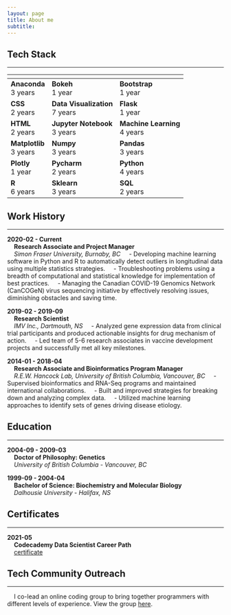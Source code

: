 ```yaml
---
layout: page
title: About me
subtitle: 
---
```


## Tech Stack
---

| <!-- -->    | <!-- -->    | <!-- -->    |
|-------------|-------------|-------------|
|**Anaconda** <br> 3 years|**Bokeh** <br> 1 year|**Bootstrap** <br> 1 year|
|**CSS** <br> 2 years|**Data Visualization** <br> 7 years|**Flask** <br> 1 year|
|**HTML** <br> 2 years|**Jupyter Notebook** <br> 3 years|**Machine Learning** <br> 4 years|
|**Matplotlib** <br> 3 years|**Numpy** <br> 3 years|**Pandas** <br> 3 years|
|**Plotly** <br> 1 year|**Pycharm** <br> 2 years|**Python** <br> 4 years|
|**R** <br> 6 years|**Sklearn** <br> 3 years|**SQL** <br> 2 years|

## Work History
---

**2020-02 - Current**<br>
&nbsp;&nbsp;&nbsp;&nbsp;**Research Associate and Project Manager** <br>
&nbsp;&nbsp;&nbsp;&nbsp;*Simon Fraser University, Burnaby, BC*
&nbsp;&nbsp;&nbsp;&nbsp;- Developing machine learning software in Python and R to automatically detect outliers in longitudinal data using multiple statistics strategies.
&nbsp;&nbsp;&nbsp;&nbsp;- Troubleshooting problems using a breadth of computational and statistical knowledge for implementation of best practices.
&nbsp;&nbsp;&nbsp;&nbsp;- Managing the Canadian COVID-19 Genomics Network (CanCOGeN) virus sequencing initiative by effectively resolving issues, diminishing obstacles and saving time.

**2019-02 - 2019-09**<br>
&nbsp;&nbsp;&nbsp;&nbsp;**Research Scientist** <br>
&nbsp;&nbsp;&nbsp;&nbsp;*IMV Inc., Dartmouth, NS*
&nbsp;&nbsp;&nbsp;&nbsp;- Analyzed gene expression data from clinical trial participants and produced actionable insights for drug mechanism of action.
&nbsp;&nbsp;&nbsp;&nbsp;- Led team of 5-6 research associates in vaccine development projects and successfully met all key milestones.

**2014-01 - 2018-04**<br>
&nbsp;&nbsp;&nbsp;&nbsp;**Research Associate and Bioinformatics Program Manager** <br>
&nbsp;&nbsp;&nbsp;&nbsp;*R.E.W. Hancock Lab, University of British Columbia, Vancouver, BC*
&nbsp;&nbsp;&nbsp;&nbsp;- Supervised bioinformatics and RNA-Seq programs and maintained international collaborations.
&nbsp;&nbsp;&nbsp;&nbsp;- Built and improved strategies for breaking down and analyzing complex data.
&nbsp;&nbsp;&nbsp;&nbsp;- Utilized machine learning approaches to identify sets of genes driving disease etiology.

## Education
---
**2004-09 - 2009-03**<br>
&nbsp;&nbsp;&nbsp;&nbsp;**Doctor of Philosophy: Genetics** <br>
&nbsp;&nbsp;&nbsp;&nbsp;*University of British Columbia - Vancouver, BC*

**1999-09 - 2004-04**<br>
&nbsp;&nbsp;&nbsp;&nbsp;**Bachelor of Science: Biochemistry and Molecular Biology** <br>
&nbsp;&nbsp;&nbsp;&nbsp;*Dalhousie University - Halifax, NS*

## Certificates
---
**2021-05**<br>
&nbsp;&nbsp;&nbsp;&nbsp;**Codecademy Data Scientist Career Path** <br>
&nbsp;&nbsp;&nbsp;&nbsp;[certificate](https://www.linkedin.com/redir/redirect?url=https%3A%2F%2Fwww%2Ecodecademy%2Ecom%2Fprofiles%2FmakemyDNA%2Fcertificates%2F5b520caa1d176d21f5a65a61&urlhash=Hv13&trk=public_profile-settings_see-credential)

## Tech Community Outreach
---
&nbsp;&nbsp;&nbsp;&nbsp;I co-lead an online coding group to bring together programmers with different levels of experience. View the group [here](https://community.codecademy.com/vancouver-code-projects/). 